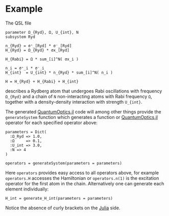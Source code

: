 # Example

The QSL file
```
parameter Ω_{Ryd}, Ω, U_{int}, N
subsystem Ryd

n_{Ryd} = σ⁺_[Ryd] * σ⁻_[Ryd]
H_{Ryd} = Ω_{Ryd} * σx_[Ryd]

H_{Rabi} = Ω * sum_[i]^N( σx_i )

n_i = σ⁺_i * σ⁻_i
H_{int}  = U_{int} * n_{Ryd} * sum_[i]^N( n_i )

H = H_{Ryd} + H_{Rabi} + H_{int}
```
describes a Rydberg atom that undergoes Rabi oscillations with frequency ``Ω_{Ryd}`` and a chain of ``N`` non-interacting atoms with Rabi frequency ``Ω``, together with a density-density interaction with strength ``U_{int}``.

The generated [QuantumOptics.jl](https://qojulia.org/) code will among other things provide the `generateSystem` function which generates a function or [QuantumOptics.jl](https://qojulia.org/) operator for each specified operator above:
```
parameters = Dict(
  :Ω_Ryd => 1.0,
  :Ω     => 0.1,
  :U_int => 3.0,
  :N => 4
)

operators = generateSystem(parameters = parameters)
```
Here `operators` provides easy access to all operators above, for example `operators.H` accesses the Hamiltonian or `operators.n(1)` is the excitation operator for the first atom in the chain.
Alternatively one can generate each element individually:
```
H_int = generate_H_int(parameters = parameters)
```
Notice the absence of curly brackets on the [Julia](https://julialang.org/) side.
